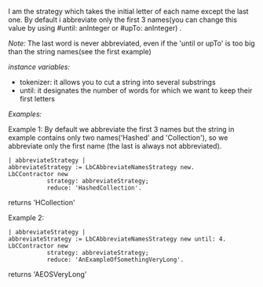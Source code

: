 I am the strategy which takes the initial letter of each name except the last one.
By default i abbreviate only the first 3 names(you can change this value by using #until: anInteger or #upTo: anInteger) .

*Note:* The last word is never abbreviated, even if the 'until or upTo' is too big than the string names(see the first example)

*instance variables:*
- tokenizer: it allows you to cut a string into several substrings 
- until: it designates the number of words for which we want to keep their first letters

*Examples:*

Example 1: By default we abbreviate the first 3 names but the string in example contains only two names('Hashed' and 'Collection'), so we abbreviate only the first name (the last is always not abbreviated).
```Smalltalk
| abbreviateStrategy |
abbreviateStrategy := LbCAbbreviateNamesStrategy new.
LbCContractor new
		   strategy: abbreviateStrategy;
		   reduce: 'HashedCollection'.		
```
returns 'HCollection'

Example 2:
```Smalltalk
| abbreviateStrategy |
abbreviateStrategy := LbCAbbreviateNamesStrategy new until: 4.
LbCContractor new
		   strategy: abbreviateStrategy;
		   reduce: 'AnExampleOfSomethingVeryLong'.		
```
returns 'AEOSVeryLong'


